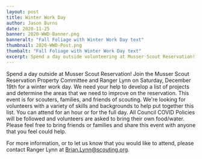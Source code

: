 ```yaml
---
layout: post
title: Winter Work Day
author: Jason Burns
date: 2020-11-25
banner: 2020-WWD-Banner.png
banneralt: "Fall Foliage with Winter Work Day text"
thumbnail: 2020-WWD-Post.png
thumbalt: "Fall Foliage with Winter Work Day text"
excerpt: Spend a day outside volunteering at Musser Scout Reservation!
---
```


Spend a day outside at Musser Scout Reservation! Join the Musser Scout Reservation Property Committee and Ranger Lynn on Saturday, December 19th for a winter work day. We need your help to develop a list of projects and determine the areas that we need to improve on the reservation. This event is for scouters, families, and friends of scouting. We're looking for volunteers with a variety of skills and backgrounds to help put together this list. You can attend for an hour or for the full day. All Council COVID Policies will be followed and volunteers are asked to bring their own food/water.  Please feel free to bring friends or families and share this event with anyone that you feel could help.

For more information, or to let us know that you would like to attend, please contact Ranger Lynn at Brian.Lynn@scouting.org. 
